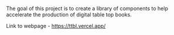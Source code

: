The goal of this project is to create a library of components to help
accelerate the production of digital table top books.

Link to webpage - https://ttbl.vercel.app/
